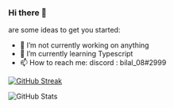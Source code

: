 ### Hi there 👋

 are some ideas to get you started:

- 🔭 I’m not currently working on anything
- 🌱 I’m currently learning Typescript
- 📫 How to reach me: discord : bilal_08#2999

[![GitHub Streak](https://github-readme-streak-stats.herokuapp.com?user=Bilal-08&theme=blueberry&hide_border=true&date_format=M%20j%5B%2C%20Y%5D)](https://git.io/streak-stats)

![GitHub Stats](https://github-readme-stats.vercel.app/api?username=bilal-08&theme=prussian&show_icons=true)

